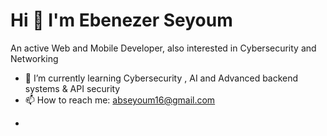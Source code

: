 # Hi 👋 I'm Ebenezer Seyoum

An active Web and Mobile Developer, also interested in Cybersecurity and Networking

- 🌱 I’m currently learning Cybersecurity , AI and Advanced backend systems & API security
- 📫 How to reach me: abseyoum16@gmail.com
<!--
**Ebenezer-seyoum/Ebenezer-seyoum** is a ✨ _special_ ✨ repository because its `README.md` (this file) appears on your GitHub profile.

Here are some ideas to get you started:

- 🔭 I’m currently working on ...
- 👯 I’m looking to collaborate on ...
- 🤔 I’m looking for help with ...
- 😄 Pronouns: ...
- ⚡ Fun fact: ...
-->
-
